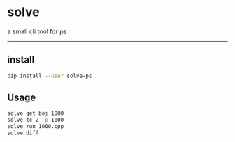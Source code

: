 # solve

a small cli tool for ps

---

## install

```bash
pip install --user solve-ps
```

## Usage

```bash
solve get boj 1000
solve tc 2 -p 1000
solve run 1000.cpp
solve diff
```

